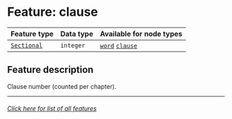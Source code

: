 # Feature: clause

Feature type | Data type | Available for node types
---  | --- | --- 
[`Sectional`](home.md#sectional-features) | `integer` | [`word`](wordnodefeatures.md#readme)  [`clause`](clausenodefeatures.md#readme)

## Feature description 

Clause number (counted per chapter).

---
###### [Click here for list of all features](home.md#readme)
